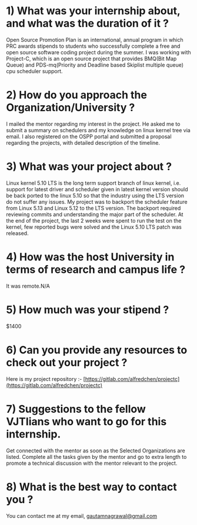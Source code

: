 # 1) What was your internship about, and what was the duration of it ?

Open Source Promotion Plan is an international, annual program in which PRC awards stipends to students who successfully complete a free and open source software coding project during the summer. I was working with Project-C, which is an open source project that provides BMQ(Bit Map Queue) and PDS-mq(Priority and Deadline based Skiplist multiple queue) cpu scheduler support.

# 2) How do you approach the Organization/University ?

I mailed the mentor regarding my interest in the project. He asked me to submit a summary on schedulers and my knowledge on linux kernel tree via email. I also registered on the OSPP portal and submitted a proposal regarding the projects, with detailed description of the timeline.

# 3) What was your project about ?

Linux kernel 5.10 LTS is the long term support branch of linux kernel, i.e. support for latest driver and scheduler given in latest kernel version should be back ported to the linux 5.10 so that the industry using the LTS version do not suffer any issues. My project was to backport the scheduler feature from Linux 5.13 and Linux 5.12 to the LTS version. The backport required reviewing commits and understanding the major part of the scheduler. At the end of the project, the last 2 weeks were spent to run the test on the kernel, few reported bugs were solved and the Linux 5.10 LTS patch was released.

# 4) How was the host University in terms of research and campus life ?

It was remote.N/A
# 5) How much was your stipend ?

$1400

# 6) Can you provide any resources to check out your project ?

Here is my project repository :- [https://gitlab.com/alfredchen/projectc](https://gitlab.com/alfredchen/projectc)

# 7) Suggestions to the fellow VJTIians who want to go for this internship.

Get connected with the mentor as soon as the Selected Organizations are listed. Complete all the tasks given by the mentor and go to extra length to promote a technical discussion with the mentor relevant to the project.

# 8) What is the best way to contact you ?

You can contact me at my email, [gautamnagrawal@gmail.com](mailto:gautamnagrawal@gmail.com)